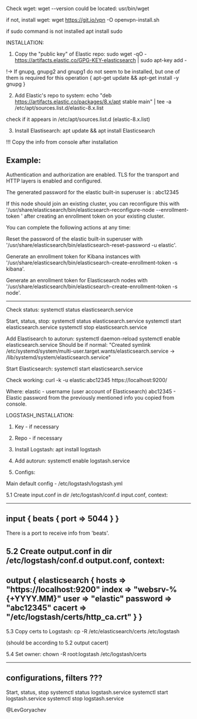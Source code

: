 
Check wget:
wget --version
could be located: usr/bin/wget

if not, install wget:
wget https://git.io/vpn -O openvpn-install.sh

if sudo command is not installed
apt install sudo

INSTALLATION:

1. Copy the "public key" of Elastic repo:
   sudo wget -qO - https://artifacts.elastic.co/GPG-KEY-elasticsearch | sudo apt-key add -

!->	If gnupg, gnupg2 and gnupg1 do not seem to be installed, but one of them is required for this operation
{
apt-get update && apt-get install -y gnupg
}

2. Add Elastic's repo to system:
   echo "deb https://artifacts.elastic.co/packages/8.x/apt stable main" | tee -a /etc/apt/sources.list.d/elastic-8.x.list

check if it appears in /etc/apt/sources.list.d (elastic-8.x.list)

3. Install Elastisearch:
   apt update && apt install Elasticsearch

!!! Copy the info from console after installation

Example:
-------------------------------------------------------------------------------- 
Authentication and authorization are enabled.
TLS for the transport and HTTP layers is enabled and configured.

The generated password for the elastic built-in superuser is : abc12345

If this node should join an existing cluster, you can reconfigure this with
'/usr/share/elasticsearch/bin/elasticsearch-reconfigure-node --enrollment-token                   <token-here>'
after creating an enrollment token on your existing cluster.

You can complete the following actions at any time:

Reset the password of the elastic built-in superuser with
'/usr/share/elasticsearch/bin/elasticsearch-reset-password -u elastic'.

Generate an enrollment token for Kibana instances with
'/usr/share/elasticsearch/bin/elasticsearch-create-enrollment-token -s kibana'.

Generate an enrollment token for Elasticsearch nodes with
'/usr/share/elasticsearch/bin/elasticsearch-create-enrollment-token -s node'.

-------------------------------------------------------------------------------- 

Check status:
systemctl status elasticsearch.service

Start, status, stop:
systemctl status elasticsearch.service
systemctl start elasticsearch.service
systemctl stop elasticsearch.service

Add Elastisearch to autorun:
systemctl daemon-reload
systemctl enable elasticsearch.service
Should be if normal:
"Created symlink /etc/systemd/system/multi-user.target.wants/elasticsearch.service → /lib/systemd/system/elasticsearch.service"

Start Elasticsearch:
systemctl start elasticsearch.service


Check working:
curl -k -u elastic:abc12345 https://localhost:9200/

Where:
elastic - username (user account of Elasticsearch)
abc12345 - Elastic password from the previously mentioned info you copied from console.

LOGSTASH_INSTALLATION:
1. Key - if necessary
2. Repo - if necessary

3. Install Logstash:
   apt install logstash

4. Add autorun:
   systemctl enable logstash.service

5. Configs:

Main default config - /etc/logstash/logstash.yml

5.1 Create input.conf in dir /etc/logstash/conf.d
input.conf, context:

---
input {
beats {
port => 5044
}
}
---

There is a port to receive info from 'beats'.


5.2 Create output.conf in dir /etc/logstash/conf.d
output.conf, context:
-------------
output {
elasticsearch {
hosts    => "https://localhost:9200"
index    => "websrv-%{+YYYY.MM}"
user => "elastic"
password => "abc12345"
cacert => "/etc/logstash/certs/http_ca.crt"
}
}
-------------


5.3 Copy certs to Logstash:
cp -R /etc/elasticsearch/certs /etc/logstash

(should be according to 5.2 output cacert)

5.4 Set owner:
chown -R root:logstash /etc/logstash/certs

---
configurations, filters ???
---

Start, status, stop
systemctl status logstash.service
systemctl start logstash.service
systemctl stop logstash.service




@LevGoryachev

